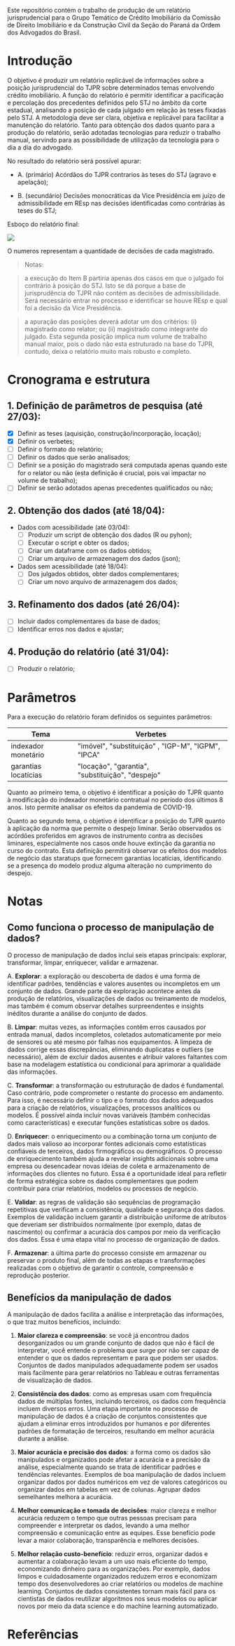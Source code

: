 Este repositório contém o trabalho de produção de um relatório jurisprudencial para o Grupo Temático de Crédito Imobiliário da Comissão de Direito Imobiliário e da Construção Civil da Seção do Paraná da Ordem dos Advogados do Brasil.

# Introdução

O objetivo é produzir um relatório replicável de informações sobre a posição jurisprudencial do TJPR sobre determinados temas envolvendo crédito imobiliário. A função do relatório é permitir identificar a pacificação e percolação dos precedentes definidos pelo STJ no âmbito da corte estadual, analisando a posição de cada julgado em relação às teses fixadas pelo STJ. A metodologia deve ser clara, objetiva e replicável para facilitar a manutenção do relatório. Tanto para obtenção dos dados quanto para a produção do relatório, serão adotadas tecnologias para reduzir o trabalho manual, servindo para as possibilidade de utilização da tecnologia para o dia a dia do advogado.

No resultado do relatório será possível apurar:

-   A. (primário) Acórdãos do TJPR contrarios às teses do STJ (agravo e apelação);

-   B. (secundário) Decisões monocráticas da Vice Presidência em juízo de admissibilidade em REsp nas decisões identificadas como contrárias às teses do STJ;

Esboço do relatório final:

![](images/tabela_ref.png)

O numeros representam a quantidade de decisões de cada magistrado.

> Notas:

> a execução do Item B partiria apenas dos casos em que o julgado foi contrário à posição do STJ. Isto se dá porque a base de jurisprudência do TJPR não contém as decisões de admissibilidade. Será necessário entrar no processo e identificar se houve REsp e qual foi a decisão da Vice Presidência.

> a apuração das posições deverá adotar um dos critérios: (i) magistrado como relator; ou (ii) magistrado como integrante do julgado. Esta segunda posição implica num volume de trabalho manual maior, pois o dado não esta estruturado na base do TJPR, contudo, deixa o relatório muito mais robusto e completo.

# Cronograma e estrutura

## 1. Definição de parâmetros de pesquisa (até 27/03):

-   [x] Definir as teses (aquisição, construção/incorporação, locação);
-   [x] Definir os verbetes;
-   [ ] Definir o formato do relatório;
-   [ ] Definir os dados que serão analisados;
-   [ ] Definir se a posição do magistrado será computada apenas quando este for o relator ou não (esta definição é crucial, pois vai impactar no volume de trabalho);
-   [ ] Definir se serão adotados apenas precedentes qualificados ou não;

## 2. Obtenção dos dados (até 18/04):

-   Dados com acessibilidade (até 03/04):
    -   [ ] Produzir um script de obtenção dos dados (R ou pyhon);
    -   [ ] Executar o script e obter os dados;
    -   [ ] Criar um dataframe com os dados obtidos;
    -   [ ] Criar um arquivo de armazenagem dos dados (json);
-   Dados sem acessibilidade (até 18/04):
    -   [ ] Dos julgados obtidos, obter dados complementares;
    -   [ ] Criar um novo arquivo de armazenagem dos dados;

## 3. Refinamento dos dados (até 26/04):

-   [ ] Incluir dados complementares da base de dados;
-   [ ] Identificar erros nos dados e ajustar;

## 4. Produção do relatório (até 31/04):

-   [ ] Produzir o relatório;

# Parâmetros
Para a execução do relatório foram definidos os seguintes parâmetros:

Tema| Verbetes
---| ---
indexador monetário | "imóvel", "substituição" , "IGP-M", "IGPM", "IPCA"
garantias locatícias | "locação", "garantia", "substituição", "despejo"

Quanto ao primeiro tema, o objetivo é identificar a posição do TJPR quanto à modificação do indexador monetário contratual no período dos últimos 8 anos.
Isto permite analisar os efeitos da pandemia de COVID-19.

Quanto ao segundo tema, o objetivo é identificar a posição do TJPR quanto à aplicação da norma que permite o despejo liminar.
Serão observados os acórdões proferidos em agravos de instrumento contra as decisões liminares, especialmente nos casos onde houve extinção da garantia no curso do contrato.
Esta definição permitirá observar os efeitos dos modelos de negócio das staratups que fornecem garantias locatícias, identificando se a presença do modelo produz alguma alteração no cumprimento do despejo.


# Notas
## Como funciona o processo de manipulação de dados?
O processo de manipulação de dados inclui seis etapas principais: explorar, transformar, limpar, enriquecer, validar e armazenar.

A. **Explorar**: a exploração ou descoberta de dados é uma forma de identificar padrões, tendências e valores ausentes ou incompletos em um conjunto de dados. Grande parte da exploração acontece antes da produção de relatórios, visualizações de dados ou treinamento de modelos, mas também é comum observar detalhes surpreendentes e insights inéditos durante a análise do conjunto de dados.

B. **Limpar**: muitas vezes, as informações contêm erros causados por entrada manual, dados incompletos, coletados automaticamente por meio de sensores ou até mesmo por falhas nos equipamentos. A limpeza de dados corrige essas discrepâncias, eliminando duplicatas e outliers (se necessário), além de excluir dados ausentes e atribuir valores faltantes com base na modelagem estatística ou condicional para aprimorar a qualidade das informações.

C. **Transformar**: a transformação ou estruturação de dados é fundamental. Caso contrário, pode comprometer o restante do processo em andamento. Para isso, é necessário definir o tipo e o formato dos dados adequados para a criação de relatórios, visualizações, processos analíticos ou modelos. É possível ainda incluir novas variáveis (também conhecidas como características) e executar funções estatísticas sobre os dados.

D. **Enriquecer**: o enriquecimento ou a combinação torna um conjunto de dados mais valioso ao incorporar fontes adicionais como estatísticas confiáveis de terceiros, dados firmográficos ou demográficos. O processo de enriquecimento também ajuda a revelar insights adicionais sobre uma empresa ou desencadear novas ideias de coleta e armazenamento de informações dos clientes no futuro. Essa é a oportunidade ideal para refletir de forma estratégica sobre os dados complementares que podem contribuir para criar relatórios, modelos ou processos de negócio.

E. **Validar**: as regras de validação são sequências de programação repetitivas que verificam a consistência, qualidade e segurança dos dados. Exemplos de validação incluem garantir a distribuição uniforme de atributos que deveriam ser distribuídos normalmente (por exemplo, datas de nascimento) ou confirmar a acurácia dos campos por meio da verificação dos dados. Essa é uma etapa vital no processo de organização de dados.

F. **Armazenar**: a última parte do processo consiste em armazenar ou preservar o produto final, além de todas as etapas e transformações realizadas com o objetivo de garantir o controle, compreensão e reprodução posterior.

## Benefícios da manipulação de dados
A manipulação de dados facilita a análise e interpretação das informações, o que traz muitos benefícios, incluindo:

1. **Maior clareza e compreensão**: se você já encontrou dados desorganizados ou um grande conjunto de dados que não é fácil de interpretar, você entende o problema que surge por não ser capaz de entender o que os dados representam e para que podem ser usados. Conjuntos de dados manipulados adequadamente podem ser usados mais facilmente para gerar relatórios no Tableau e outras ferramentas de visualização de dados.

2. **Consistência dos dados**: como as empresas usam com frequência dados de múltiplas fontes, incluindo terceiros, os dados com frequência incluem diversos erros. Uma etapa importante no processo de manipulação de dados é a criação de conjuntos consistentes que ajudam a eliminar erros introduzidos por humanos e por diferentes padrões de formatação de terceiros, resultando em melhor acurácia durante a análise.

3. **Maior acurácia e precisão dos dados**: a forma como os dados são manipulados e organizados pode afetar a acurácia e a precisão da análise, especialmente quando se trata de identificar padrões e tendências relevantes. Exemplos de boa manipulação de dados incluem organizar dados por dados numéricos em vez de valores categóricos ou organizar dados em tabelas em vez de colunas. Agrupar dados semelhantes melhora a acurácia.

4. **Melhor comunicação e tomada de decisões**: maior clareza e melhor acurácia reduzem o tempo que outras pessoas precisam para compreender e interpretar os dados, levando a uma melhor compreensão e comunicação entre as equipes. Esse benefício pode levar a maior colaboração, transparência e melhores decisões.

5. **Melhor relação custo-benefício**: reduzir erros, organizar dados e aumentar a colaboração levam a um uso mais eficiente do tempo, economizando dinheiro para as organizações. Por exemplo, dados limpos e cuidadosamente organizados reduzem erros e economizam tempo dos desenvolvedores ao criar relatórios ou modelos de machine learning. Conjuntos de dados consistentes tornam mais fácil para os cientistas de dados reutilizar algoritmos nos seus modelos ou aplicar novos por meio da data science e do machine learning automatizado.


# Referências
